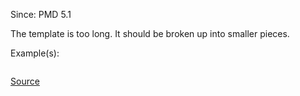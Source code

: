 Since: PMD 5.1

The template is too long. It should be broken up into smaller pieces.

Example(s):
```

```

[Source](https://pmd.github.io/pmd-5.5.4/pmd-velocity/rules/vm/basic.html#ExcessiveTemplateLength)

